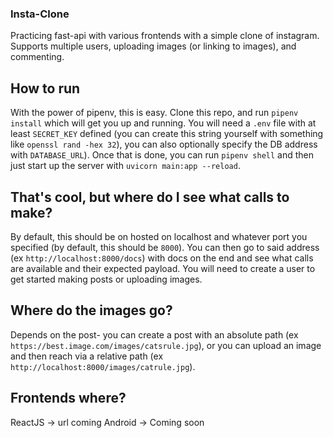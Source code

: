 ### Insta-Clone
Practicing fast-api with various frontends with a simple clone of instagram. Supports multiple users, uploading images (or linking to images), and commenting.

## How to run
With the power of pipenv, this is easy. Clone this repo, and run `pipenv install` which will get you up and running. You will need a `.env` file with at least `SECRET_KEY` defined (you can create this string yourself with something like `openssl rand -hex 32`), you can also optionally specify the DB address with `DATABASE_URL`).
Once that is done, you can run `pipenv shell` and then just start up the server with `uvicorn main:app --reload`.

## That's cool, but where do I see what calls to make?
By default, this should be on hosted on localhost and whatever port you specified (by default, this should be `8000`). You can then go to said address (ex `http://localhost:8000/docs`) with docs on the end and see what calls are available and their expected payload. You will need to create a user to get started making posts or uploading images. 

## Where do the images go?
Depends on the post- you can create a post with an absolute path (ex `https://best.image.com/images/catsrule.jpg`), or you can upload an image and then reach via a relative path (ex `http://localhost:8000/images/catrule.jpg`). 

## Frontends where?
ReactJS -> url coming
Android -> Coming soon
